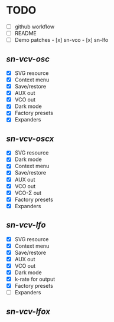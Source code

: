 # TODO

- [ ] github workflow
- [ ] README
- [ ] Demo patches
      - [x] sn-vco
      - [x] sn-lfo

## _sn-vcv-osc_
- [x] SVG resource
- [x] Context menu
- [x] Save/restore
- [x] AUX out
- [x] VCO out
- [x] Dark mode
- [x] Factory presets
- [x] Expanders

## _sn-vcv-oscx_
- [x] SVG resource
- [x] Dark mode
- [x] Context menu
- [x] Save/restore
- [x] AUX out
- [x] VCO out
- [x] VCO-Σ out
- [x] Factory presets
- [x] Expanders

## _sn-vcv-lfo_
- [x] SVG resource
- [x] Context menu
- [x] Save/restore
- [x] AUX out
- [x] VCO out
- [x] Dark mode
- [x] k-rate for output
- [x] Factory presets
- [ ] Expanders

## _sn-vcv-lfox_

